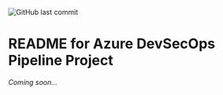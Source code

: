 ![GitHub last commit](https://img.shields.io/github/last-commit/asthac443/azure-devsecops-pipeline)

# README for Azure DevSecOps Pipeline Project

_Coming soon..._
